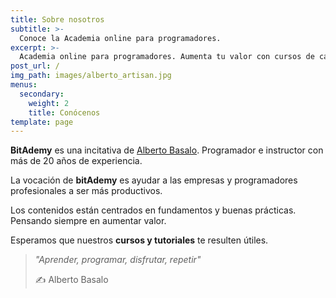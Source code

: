 ```yaml
---
title: Sobre nosotros
subtitle: >-
  Conoce la Academia online para programadores.
excerpt: >-
  Academia online para programadores. Aumenta tu valor con cursos de calidad.
post_url: /
img_path: images/alberto_artisan.jpg
menus:
  secondary:
    weight: 2
    title: Conócenos
template: page
---
```


**BitAdemy** es una incitativa de [Alberto Basalo](https://www.linkedin.com/in/albertobasalo). Programador e instructor con más de 20 años de experiencia.

La vocación de **bitAdemy** es ayudar a las empresas y programadores profesionales a ser más productivos.

Los contenidos están centrados en fundamentos y buenas prácticas. Pensando siempre en aumentar valor.

Esperamos que nuestros **cursos y tutoriales** te resulten útiles.

> _"Aprender, programar, disfrutar, repetir"_
>
> ✍ Alberto Basalo

